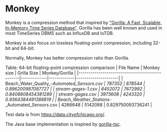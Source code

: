 # Monkey

Monkey is a compression method that inspired
by ["Gorilla: A Fast, Scalable, In-Memory Time Series Database"](http://www.vldb.org/pvldb/vol8/p1816-teller.pdf).
Gorilla has been well known and used in most TimeSeries DBMS such as InfluxDB and IoTDB.

Monkey is also focus on lossless floating-point compression, including 32-bit and 64-bit.

Normally, Monkey has better compression ratio than Gorilla.

Table: 64-bit floating-point compression comparison
| File Name | Monkey size | Grilla Size | Monkey/Gorilla |
|------------------------------------------------|-------------|-------------|---------------------|
| Beach_Water_Quality_-_Automated_Sensors.csv | 787352 | 878544 | 0.896200987087727 |
| stream-gages-1.csv | 6452072 | 7672992 | 0.8408808454381289 |
| stream-gages.csv | 3973608 | 4243320 | 0.9364384491388819 |
| Beach_Weather_Stations_-_Automated_Sensors.csv | 4266648 | 5142088 | 0.829750093736241 |

Test data is from https://data.cityofchicago.org/.

The Java base implementation is inspired by [gorilla-tsc](https://github.com/burmanm/gorilla-tsc).
